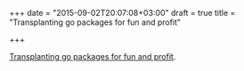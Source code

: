 +++
date = "2015-09-02T20:07:08+03:00"
draft = true
title = "Transplanting go packages for fun and profit"

+++

<p><a href="https://blog.raintank.io/transplanting-go-packages-for-fun-and-profit/">Transplanting go packages for fun and profit</a>.</p>

